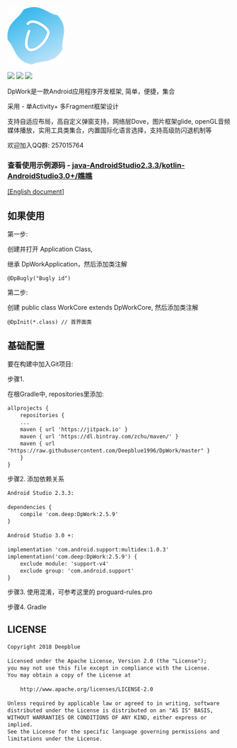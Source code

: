 ![Image text](https://raw.githubusercontent.com/Deepblue1996/DpWork/master/ic_logo.png)

<a href="http://developer.android.com/index.html"><img src="https://img.shields.io/badge/platform-android-green.svg"></a>
[![](https://jitpack.io/v/Deepblue1996/Bun.svg)](https://jitpack.io/#Deepblue1996/Bun)
<a href="https://www.apache.org/licenses/LICENSE-2.0"><img src="https://img.shields.io/badge/license-apache-green.svg"></a>

DpWork是一款Android应用程序开发框架, 简单，便捷，集合

采用 - 单Activity+ 多Fragment框架设计

支持自适应布局，高自定义弹窗支持，网络层Dove，图片框架glide,
openGL音频媒体播放，实用工具类集合，内置国际化语言选择，支持高级防闪退机制等

欢迎加入QQ群: 257015764

### 查看使用示例源码 - <a href="https://github.com/Deepblue1996/DpWorkDemo">java-AndroidStudio2.3.3</a>/<a href="https://github.com/Deepblue1996/QiaoQiao">kotlin-AndroidStudio3.0+/瞧瞧</a>

[[English document]](https://github.com/Deepblue1996/DpWork/blob/master/README.md)

## 如果使用

第一步:

创建并打开 Application Class,

继承 DpWorkApplication，然后添加类注解

<pre><code>@DpBugly("Bugly id")
</code></pre>

第二步:

创建 public class WorkCore extends DpWorkCore, 然后添加类注解

<pre><code>@DpInit(*.class) // 首界面类
</code></pre>

## 基础配置

要在构建中加入Git项目:

步骤1.

在根Gradle中, repositories里添加:

	allprojects {
	    repositories {
		...
		maven { url 'https://jitpack.io' }
		maven { url 'https://dl.bintray.com/zchu/maven/' }
       	maven { url "https://raw.githubusercontent.com/Deepblue1996/DpWork/master" }
	    }
	}
步骤2. 添加依赖关系

    Android Studio 2.3.3:

	dependencies {
	    compile 'com.deep:DpWork:2.5.9'
	}

	Android Studio 3.0 +:

    implementation 'com.android.support:multidex:1.0.3'
    implementation('com.deep:DpWork:2.5.9') {
        exclude module: 'support-v4'
        exclude group: 'com.android.support'
    }

步骤3. 使用混淆，可参考这里的 proguard-rules.pro

步骤4. Gradle

## LICENSE

<pre><code>Copyright 2018 Deepblue

Licensed under the Apache License, Version 2.0 (the "License");
you may not use this file except in compliance with the License.
You may obtain a copy of the License at

    http://www.apache.org/licenses/LICENSE-2.0

Unless required by applicable law or agreed to in writing, software
distributed under the License is distributed on an "AS IS" BASIS,
WITHOUT WARRANTIES OR CONDITIONS OF ANY KIND, either express or implied.
See the License for the specific language governing permissions and
limitations under the License.
</code></pre>


